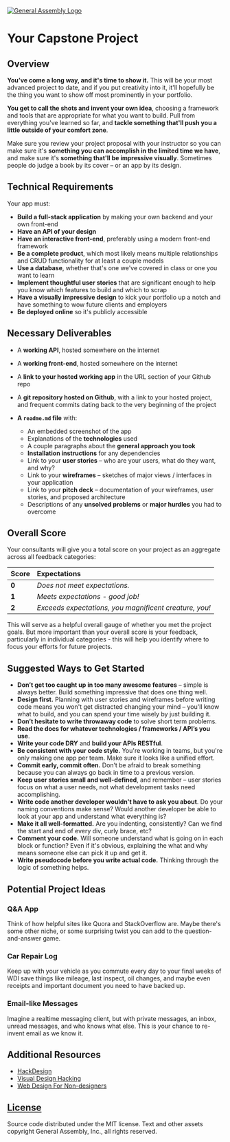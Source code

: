 [![General Assembly Logo](https://camo.githubusercontent.com/1a91b05b8f4d44b5bbfb83abac2b0996d8e26c92/687474703a2f2f692e696d6775722e636f6d2f6b6538555354712e706e67)](https://generalassemb.ly/education/web-development-immersive)

# Your Capstone Project

## Overview

**You’ve come a long way, and it's time to show it.** This will be your most
advanced project to date, and if you put creativity into it, it'll hopefully
be the thing you want to show off most prominently in your portfolio.

**You get to call the shots and invent your own idea**, choosing a framework and
tools that are appropriate for what you want to build. Pull from everything
you've learned so far, and **tackle something that'll push you a little
outside of your comfort zone**.

Make sure you review your project proposal with your instructor so you can make
sure it's **something you can accomplish in the limited time we have**, and make
sure it's **something that'll be impressive visually**. Sometimes people do
judge a book by its cover – or an app by its design.

## Technical Requirements

Your app must:

-   **Build a full-stack application** by making your own backend and your own
    front-end
-   **Have an API of your design**
-   **Have an interactive front-end**, preferably using a modern front-end
    framework
-   **Be a complete product**, which most likely means multiple relationships
    and CRUD functionality for at least a couple models
-   **Use a database**, whether that's one we've covered in class or one you
    want to learn
-   **Implement thoughtful user stories** that are significant enough to help
    you know which features to build and which to scrap
-   **Have a visually impressive design** to kick your portfolio up a notch and
    have something to wow future clients and employers
-   **Be deployed online** so it's publicly accessible

## Necessary Deliverables

-   A **working API**, hosted somewhere on the internet
-   A **working front-end**, hosted somewhere on the internet
-   A **link to your hosted working app** in the URL section of your Github repo
-   A **git repository hosted on Github**, with a link to your hosted project,
    and frequent commits dating back to the very beginning of the project
-   **A ``readme.md`` file** with:

    -   An embedded screenshot of the app
    -   Explanations of the **technologies** used
    -   A couple paragraphs about the **general approach you took**
    -   **Installation instructions** for any dependencies
    -   Link to your **user stories** – who are your users, what do they want,
        and why?
    -   Link to your **wireframes** – sketches of major views / interfaces in
        your application
    -   Link to your **pitch deck** – documentation of your wireframes, user
        stories, and proposed architecture
    -   Descriptions of any **unsolved problems** or **major hurdles** you had
        to overcome

## Overall Score

Your consultants will give you a total score on your project as an aggregate
across all feedback categories:

| Score | Expectations                                           |
|:------|:-------------------------------------------------------|
| **0** | _Does not meet expectations._                          |
| **1** | _Meets expectations - good job!_                       |
| **2** | _Exceeds expectations, you magnificent creature, you!_ |

This will serve as a helpful overall gauge of whether you met the project goals.
But more important than your overall score is your feedback, particularly in
individual categories - this will help you identify where to focus your efforts
for future projects.

## Suggested Ways to Get Started

-   **Don’t get too caught up in too many awesome features** – simple is always
    better. Build something impressive that does one thing well.
-   **Design first.** Planning with user stories and wireframes before writing
    code means you won't get distracted changing your mind – you'll know what to
    build, and you can spend your time wisely by just building it.
-   **Don’t hesitate to write throwaway code** to solve short term problems.
-   **Read the docs for whatever technologies / frameworks / API’s you use**.
-   **Write your code DRY** and **build your APIs RESTful**.
-   **Be consistent with your code style.** You're working in teams, but you're
    only making one app per team. Make sure it looks like a unified effort.
-   **Commit early, commit often.** Don’t be afraid to break something because
    you can always go back in time to a previous version.
-   **Keep user stories small and well-defined**, and remember – user stories
    focus on what a user needs, not what development tasks need accomplishing.
-   **Write code another developer wouldn't have to ask you about**. Do your
    naming conventions make sense? Would another developer be able to look at
    your app and understand what everything is?
-   **Make it all well-formatted.** Are you indenting, consistently? Can we find
    the start and end of every div, curly brace, etc?
-   **Comment your code.** Will someone understand what is going on in each
    block or function? Even if it's obvious, explaining the what and why means
    someone else can pick it up and get it.
-   **Write pseudocode before you write actual code.** Thinking through the
    logic of something helps.

## Potential Project Ideas

### Q&A App

Think of how helpful sites like Quora and StackOverflow are. Maybe there's some
other niche, or some surprising twist you can add to the question-and-answer
game.

### Car Repair Log

Keep up with your vehicle as you commute every day to your final weeks of WDI
save things like mileage, last inspect, oil changes, and maybe even receipts and
important document you need to have backed up.

### Email-like Messages

Imagine a realtime messaging client, but with private messages, an inbox, unread
messages, and who knows what else. This is your chance to re-invent email as we
know it.

## Additional Resources

-   [HackDesign](https://hackdesign.org/lessons)
-   [Visual Design Hacking](https://generalassemb.ly/online/videos/visual-design-hacking)
-   [Web Design For Non-designers](https://generalassemb.ly/online/videos/web-design-for-non-designers)

## [License](LICENSE)

Source code distributed under the MIT license. Text and other assets copyright
General Assembly, Inc., all rights reserved.
